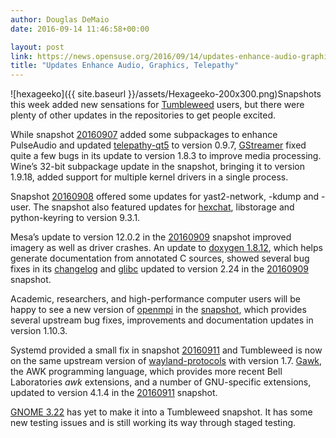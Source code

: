 ```yaml
---
author: Douglas DeMaio
date: 2016-09-14 11:46:58+00:00

layout: post
link: https://news.opensuse.org/2016/09/14/updates-enhance-audio-graphics-telepathy/
title: "Updates Enhance Audio, Graphics, Telepathy"
---
```

![hexageeko]({{ site.baseurl }}/assets/Hexageeko-200x300.png)Snapshots this week added new sensations for [Tumbleweed](https://en.opensuse.org/openSUSE:Tumbleweed_installation) users, but there were plenty of other updates in the repositories to get people excited.

While snapshot [20160907](https://lists.opensuse.org/opensuse-factory/2016-09/msg00193.html) added some subpackages to enhance PulseAudio and updated [telepathy-qt5](https://telepathy.freedesktop.org/wiki/) to version 0.9.7, [GStreamer](https://gstreamer.freedesktop.org/download/) fixed quite a few bugs in its update to version 1.8.3 to improve media processing. Wine’s 32-bit subpackage update in the snapshot, bringing it to version 1.9.18, added support for multiple kernel drivers in a single process.

Snapshot [20160908](https://lists.opensuse.org/opensuse-factory/2016-09/msg00218.html) offered some updates for yast2-network, -kdump and -user. The snapshot also featured updates for [hexchat](https://hexchat.github.io/), libstorage and python-keyring to version 9.3.1.

Mesa’s update to version 12.0.2 in the [20160909](https://lists.opensuse.org/opensuse-factory/2016-09/msg00237.html) snapshot improved imagery as well as driver crashes. An update to [doxygen 1.8.12](http://www.stack.nl/~dimitri/doxygen/manual/changelog.html), which helps generate documentation from annotated C sources, showed several bug fixes in its [changelog](http://www.stack.nl/~dimitri/doxygen/manual/changelog.html) and [glibc](https://www.gnu.org/software/libc/) updated to version 2.24 in the [20160909](https://lists.opensuse.org/opensuse-factory/2016-09/msg00237.html) snapshot.

Academic, researchers, and high-performance computer users will be happy to see a new version of [openmpi](http://www.open-mpi.de/) in the [snapshot](https://lists.opensuse.org/opensuse-factory/2016-09/msg00237.html), which provides several upstream bug fixes, improvements and documentation updates in version 1.10.3.

Systemd provided a small fix in snapshot [20160911](https://lists.opensuse.org/opensuse-factory/2016-09/msg00252.html) and Tumbleweed is now on the same upstream version of [wayland-protocols](https://lists.freedesktop.org/archives/wayland-devel/2016-August/030606.html) with version 1.7. [Gawk](https://lists.gnu.org/archive/html/info-gnu/2016-08/msg00013.html), the AWK programming language, which provides more recent Bell Laboratories _awk_ extensions, and a number of GNU-specific extensions, updated to version 4.1.4 in the [20160911](https://lists.opensuse.org/opensuse-factory/2016-09/msg00252.html) snapshot.

[GNOME 3.22](https://wiki.gnome.org/ThreePointTwentyone/ReleaseNotes) has yet to make it into a Tumbleweed snapshot. It has some new testing issues and is still working its way through staged testing.		
